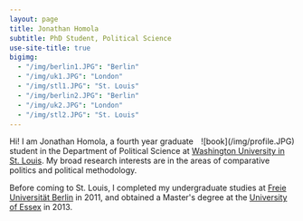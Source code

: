 ```yaml
---
layout: page
title: Jonathan Homola
subtitle: PhD Student, Political Science
use-site-title: true
bigimg:
  - "/img/berlin1.JPG": "Berlin"
  - "/img/uk1.JPG": "London"
  - "/img/stl1.JPG": "St. Louis"
  - "/img/berlin2.JPG": "Berlin"
  - "/img/uk2.JPG": "London"
  - "/img/stl2.JPG": "St. Louis"
---
```


<div style="float:right; margin=0 20px 0 0" height="445px" width="400px">
![book](/img/profile.JPG)
</div>

Hi! I am Jonathan Homola, a fourth year graduate student in the Department of Political Science at [Washington University in St. Louis](http://polisci.wustl.edu/ "Washington University in St. Louis"). My broad research interests are in the areas of comparative politics and political methodology.


Before coming to St. Louis, I completed my undergraduate studies at [Freie Universität Berlin](http://www.polsoz.fu-berlin.de/en/polwiss/index.html "Freie Universität Berlin") in 2011, and obtained a Master's degree at the [University of Essex](http://www.essex.ac.uk/government/ "University of Essex") in 2013.

